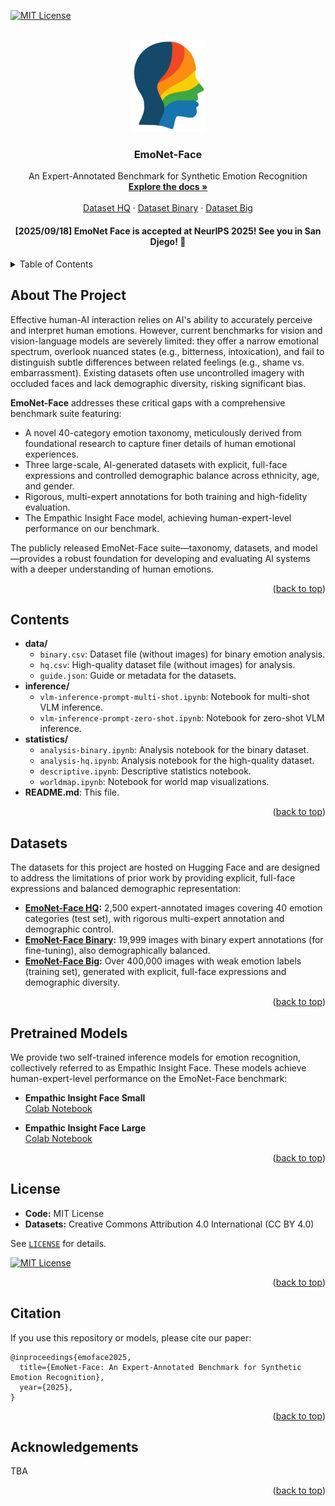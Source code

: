 <a id="readme-top"></a>

<!-- PROJECT SHIELDS -->
<!--
*** Reference style links for badges.
*** See the bottom of this document for the declaration of the reference variables.
-->
[![MIT License][license-shield]][license-url]

<!-- PROJECT LOGO -->
<br />
<div align="center">
  <img src="public/emonet-face.svg" alt="EmoNet-Face Logo" width="120" />
  <h3 align="center">EmoNet-Face</h3>
  <p align="center">
    An Expert-Annotated Benchmark for Synthetic Emotion Recognition
    <br />
    <a href="#about-the-project"><strong>Explore the docs »</strong></a>
    <br />
    <br />
    <a href="https://huggingface.co/datasets/laion/emonet-face-hq">Dataset HQ</a>
    &middot;
    <a href="https://huggingface.co/datasets/laion/emonet-face-binary">Dataset Binary</a>
    &middot;
    <a href="https://huggingface.co/datasets/laion/emonet-face-big">Dataset Big</a>
  </p>
</div>

<!-- 🎉 NeurIPS 2025 Announcement -->
<div align="center">
  <h4>[2025/09/18] EmoNet Face is accepted at NeurIPS 2025! See you in San Djego! 🎉</h4> 
</div>

<!-- TABLE OF CONTENTS -->
<details>
  <summary>Table of Contents</summary>
  <ol>
    <li><a href="#about-the-project">About The Project</a></li>
    <li><a href="#contents">Contents</a></li>
    <li><a href="#datasets">Datasets</a></li>
    <li><a href="#pretrained-models">Pretrained Models</a></li>
    <li><a href="#license">License</a></li>
    <li><a href="#citation">Citation</a></li>
    <li><a href="#acknowledgements">Acknowledgements</a></li>
  </ol>
</details>

## About The Project

Effective human-AI interaction relies on AI's ability to accurately perceive and interpret human emotions. However, current benchmarks for vision and vision-language models are severely limited: they offer a narrow emotional spectrum, overlook nuanced states (e.g., bitterness, intoxication), and fail to distinguish subtle differences between related feelings (e.g., shame vs. embarrassment). Existing datasets often use uncontrolled imagery with occluded faces and lack demographic diversity, risking significant bias.

**EmoNet-Face** addresses these critical gaps with a comprehensive benchmark suite featuring:
- A novel 40-category emotion taxonomy, meticulously derived from foundational research to capture finer details of human emotional experiences.
- Three large-scale, AI-generated datasets with explicit, full-face expressions and controlled demographic balance across ethnicity, age, and gender.
- Rigorous, multi-expert annotations for both training and high-fidelity evaluation.
- The Empathic Insight Face model, achieving human-expert-level performance on our benchmark.

The publicly released EmoNet-Face suite—taxonomy, datasets, and model—provides a robust foundation for developing and evaluating AI systems with a deeper understanding of human emotions.

<p align="right">(<a href="#readme-top">back to top</a>)</p>

## Contents

- **data/**
  - `binary.csv`: Dataset file (without images) for binary emotion analysis.
  - `hq.csv`: High-quality dataset file (without images) for analysis.
  - `guide.json`: Guide or metadata for the datasets.
- **inference/**
  - `vlm-inference-prompt-multi-shot.ipynb`: Notebook for multi-shot VLM inference.
  - `vlm-inference-prompt-zero-shot.ipynb`: Notebook for zero-shot VLM inference.
- **statistics/**
  - `analysis-binary.ipynb`: Analysis notebook for the binary dataset.
  - `analysis-hq.ipynb`: Analysis notebook for the high-quality dataset.
  - `descriptive.ipynb`: Descriptive statistics notebook.
  - `worldmap.ipynb`: Notebook for world map visualizations.
- **README.md**: This file.

<p align="right">(<a href="#readme-top">back to top</a>)</p>

## Datasets

The datasets for this project are hosted on Hugging Face and are designed to address the limitations of prior work by providing explicit, full-face expressions and balanced demographic representation:

- **[EmoNet-Face HQ](https://huggingface.co/datasets/laion/emonet-face-hq):** 2,500 expert-annotated images covering 40 emotion categories (test set), with rigorous multi-expert annotation and demographic control.
- **[EmoNet-Face Binary](https://huggingface.co/datasets/laion/emonet-face-binary):** 19,999 images with binary expert annotations (for fine-tuning), also demographically balanced.
- **[EmoNet-Face Big](https://huggingface.co/datasets/laion/emonet-face-big):** Over 400,000 images with weak emotion labels (training set), generated with explicit, full-face expressions and demographic diversity.

<p align="right">(<a href="#readme-top">back to top</a>)</p>

## Pretrained Models

We provide two self-trained inference models for emotion recognition, collectively referred to as Empathic Insight Face. These models achieve human-expert-level performance on the EmoNet-Face benchmark:

- **Empathic Insight Face Small**  
  [Colab Notebook](https://colab.research.google.com/drive/1aLkBFncxBEdC2y0OcXbISd98Dc5MFq29?usp=sharing)

- **Empathic Insight Face Large**  
  [Colab Notebook](https://colab.research.google.com/drive/11oUMo2HX0OuD9dx5ZM4ltNvoYxbI65hu?usp=sharing)

<p align="right">(<a href="#readme-top">back to top</a>)</p>

## License

- **Code:** MIT License
- **Datasets:** Creative Commons Attribution 4.0 International (CC BY 4.0)

See [`LICENSE`](LICENSE) for details.

[![MIT License][license-shield]][license-url]

<p align="right">(<a href="#readme-top">back to top</a>)</p>

## Citation

If you use this repository or models, please cite our paper:

```
@inproceedings{emoface2025,
  title={EmoNet-Face: An Expert-Annotated Benchmark for Synthetic Emotion Recognition},
  year={2025},
}
```

<p align="right">(<a href="#readme-top">back to top</a>)</p>

## Acknowledgements

TBA

<p align="right">(<a href="#readme-top">back to top</a>)</p>

<!-- MARKDOWN LINKS & IMAGES -->
[license-shield]: https://img.shields.io/badge/License-MIT-yellow.svg?style=for-the-badge
[license-url]: https://opensource.org/licenses/MIT
